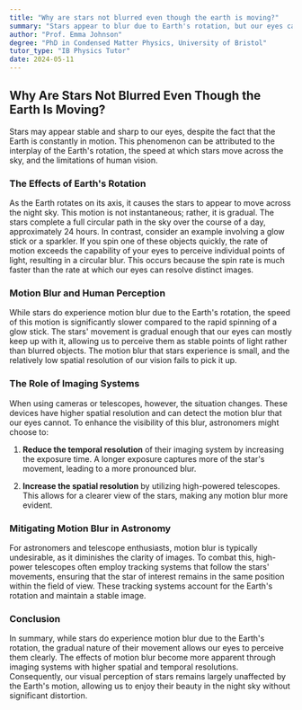 ```yaml
---
title: "Why are stars not blurred even though the earth is moving?"
summary: "Stars appear to blur due to Earth's rotation, but our eyes can't detect it because their movement is slow.  Motion blur is noticeable with faster objects like spinning glow sticks.  Telescopes can detect star blur, but astronomers use tracking systems to minimize it."
author: "Prof. Emma Johnson"
degree: "PhD in Condensed Matter Physics, University of Bristol"
tutor_type: "IB Physics Tutor"
date: 2024-05-11
---
```


## Why Are Stars Not Blurred Even Though the Earth Is Moving?

Stars may appear stable and sharp to our eyes, despite the fact that the Earth is constantly in motion. This phenomenon can be attributed to the interplay of the Earth's rotation, the speed at which stars move across the sky, and the limitations of human vision.

### The Effects of Earth's Rotation

As the Earth rotates on its axis, it causes the stars to appear to move across the night sky. This motion is not instantaneous; rather, it is gradual. The stars complete a full circular path in the sky over the course of a day, approximately $24$ hours. In contrast, consider an example involving a glow stick or a sparkler. If you spin one of these objects quickly, the rate of motion exceeds the capability of your eyes to perceive individual points of light, resulting in a circular blur. This occurs because the spin rate is much faster than the rate at which our eyes can resolve distinct images.

### Motion Blur and Human Perception

While stars do experience motion blur due to the Earth's rotation, the speed of this motion is significantly slower compared to the rapid spinning of a glow stick. The stars' movement is gradual enough that our eyes can mostly keep up with it, allowing us to perceive them as stable points of light rather than blurred objects. The motion blur that stars experience is small, and the relatively low spatial resolution of our vision fails to pick it up. 

### The Role of Imaging Systems

When using cameras or telescopes, however, the situation changes. These devices have higher spatial resolution and can detect the motion blur that our eyes cannot. To enhance the visibility of this blur, astronomers might choose to:

1. **Reduce the temporal resolution** of their imaging system by increasing the exposure time. A longer exposure captures more of the star's movement, leading to a more pronounced blur.
  
2. **Increase the spatial resolution** by utilizing high-powered telescopes. This allows for a clearer view of the stars, making any motion blur more evident.

### Mitigating Motion Blur in Astronomy

For astronomers and telescope enthusiasts, motion blur is typically undesirable, as it diminishes the clarity of images. To combat this, high-power telescopes often employ tracking systems that follow the stars' movements, ensuring that the star of interest remains in the same position within the field of view. These tracking systems account for the Earth's rotation and maintain a stable image.

### Conclusion

In summary, while stars do experience motion blur due to the Earth's rotation, the gradual nature of their movement allows our eyes to perceive them clearly. The effects of motion blur become more apparent through imaging systems with higher spatial and temporal resolutions. Consequently, our visual perception of stars remains largely unaffected by the Earth's motion, allowing us to enjoy their beauty in the night sky without significant distortion.
    